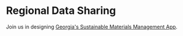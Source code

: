 # Regional Data Sharing

<!--
Learn more at [Georgia Smart Communities Challenge](http://smartcities.ipat.gatech.edu/georgia-smart) and participate 
-->

Join us in designing <a href="https://model.georgia.org/communities" style="white-space: nowrap">Georgia's Sustainable Materials Management App</a>.    
